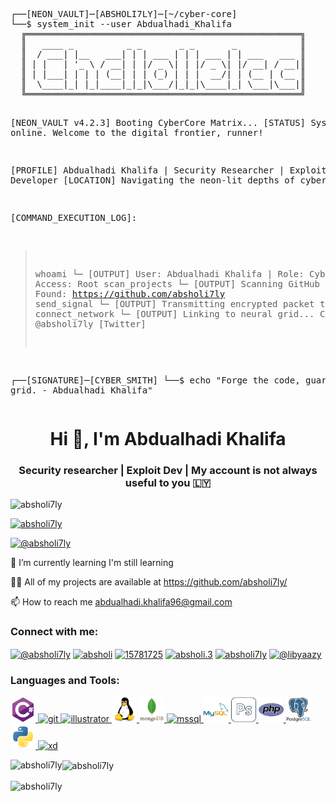 <p align="center">
  <pre>
┌──[NEON_VAULT]─[ABSHOLI7LY]─[~/cyber-core]
└──$ system_init --user Abdualhadi_Khalifa
  ╔════════════════════════════════════════════════════╗
  ║   ____ _          _ _       _ _       _            ║
  ║  / ___| |__   ___| | | ___ | | | ___ | | ___   ___ ║
  ║ | |   | '_ \ / __| | |/ _ \| | |/ _ \| |/ __| / __|║
  ║ | |___| | | | (__| | | (_) | | |  __/| | (__ | (__ ║
  ║  \____|_| |_|____|_|_|\___/|_|_|\____|_| \___|\___|║
  ╚════════════════════════════════════════════════════╝

[NEON_VAULT v4.2.3] Booting CyberCore Matrix...
[STATUS] System online. Welcome to the digital frontier, runner!

[PROFILE] Abdualhadi Khalifa | Security Researcher | Exploit Developer
[LOCATION] Navigating the neon-lit depths of cyberspace

[COMMAND_EXECUTION_LOG]:
  > whoami
    └─ [OUTPUT] User: Abdualhadi Khalifa | Role: CyberSmith | Access: Root
  > scan_projects
    └─ [OUTPUT] Scanning GitHub repository... Found: https://github.com/absholi7ly
  > send_signal
    └─ [OUTPUT] Transmitting encrypted packet to abdualhadi.khalifa96@gmail.com
  > connect_network
    └─ [OUTPUT] Linking to neural grid... Connected: @absholi7ly [Twitter]

┌──[SIGNATURE]─[CYBER_SMITH]
└──$ echo "Forge the code, guard the grid. - Abdualhadi Khalifa"
  </pre>
</p>

<h1 align="center">Hi 👋, I'm Abdualhadi Khalifa</h1>  
<h3 align="center">Security researcher | Exploit Dev | My account is not always useful to you 🇱🇾 </h3>  
<p align="left"> <img src="https://komarev.com/ghpvc/?username=absholi7ly&label=Profile%20views&color=0e75b6&style=flat" alt="absholi7ly" /> </p>  
<p align="left"> <a href="https://github.com/ryo-ma/github-profile-trophy"><img src="https://github-profile-trophy.vercel.app/?username=absholi7ly" alt="absholi7ly" /></a> </p>  
<p align="left"> <a href="https://twitter.com/@absholi7ly" target="blank"><img src="https://img.shields.io/twitter/follow/@absholi7ly?logo=twitter&style=for-the-badge" alt="@absholi7ly" /></a> </p>  
🌱 I’m currently learning I'm still learning

👨‍💻 All of my projects are available at https://github.com/absholi7ly/

📫 How to reach me abdualhadi.khalifa96@gmail.com

<h3 align="left">Connect with me:</h3>  
<p align="left">  
<a href="https://twitter.com/@absholi7ly" target="blank"><img align="center" src="https://raw.githubusercontent.com/rahuldkjain/github-profile-readme-generator/master/src/images/icons/Social/twitter.svg" alt="@absholi7ly" height="30" width="40" /></a>  
<a href="https://linkedin.com/in/absholi" target="blank"><img align="center" src="https://raw.githubusercontent.com/rahuldkjain/github-profile-readme-generator/master/src/images/icons/Social/linked-in-alt.svg" alt="absholi" height="30" width="40" /></a>  
<a href="https://stackoverflow.com/users/15781725" target="blank"><img align="center" src="https://raw.githubusercontent.com/rahuldkjain/github-profile-readme-generator/master/src/images/icons/Social/stack-overflow.svg" alt="15781725" height="30" width="40" /></a>  
<a href="https://fb.com/absholi.3" target="blank"><img align="center" src="https://raw.githubusercontent.com/rahuldkjain/github-profile-readme-generator/master/src/images/icons/Social/facebook.svg" alt="absholi.3" height="30" width="40" /></a>  
<a href="https://instagram.com/absholi7ly" target="blank"><img align="center" src="https://raw.githubusercontent.com/rahuldkjain/github-profile-readme-generator/master/src/images/icons/Social/instagram.svg" alt="absholi7ly" height="30" width="40" /></a>  
<a href="https://medium.com/@libyaazy" target="blank"><img align="center" src="https://raw.githubusercontent.com/rahuldkjain/github-profile-readme-generator/master/src/images/icons/Social/medium.svg" alt="@libyaazy" height="30" width="40" /></a>  
</p>  
<h3 align="left">Languages and Tools:</h3>  
<p align="left"> <a href="https://www.w3schools.com/cs/" target="_blank" rel="noreferrer"> <img src="https://raw.githubusercontent.com/devicons/devicon/master/icons/csharp/csharp-original.svg" alt="csharp" width="40" height="40"/> </a> <a href="https://git-scm.com/" target="_blank" rel="noreferrer"> <img src="https://www.vectorlogo.zone/logos/git-scm/git-scm-icon.svg" alt="git" width="40" height="40"/> </a> <a href="https://www.adobe.com/in/products/illustrator.html" target="_blank" rel="noreferrer"> <img src="https://www.vectorlogo.zone/logos/adobe_illustrator/adobe_illustrator-icon.svg" alt="illustrator" width="40" height="40"/> </a> <a href="https://www.linux.org/" target="_blank" rel="noreferrer"> <img src="https://raw.githubusercontent.com/devicons/devicon/master/icons/linux/linux-original.svg" alt="linux" width="40" height="40"/> </a> <a href="https://www.mongodb.com/" target="_blank" rel="noreferrer"> <img src="https://raw.githubusercontent.com/devicons/devicon/master/icons/mongodb/mongodb-original-wordmark.svg" alt="mongodb" width="40" height="40"/> </a> <a href="https://www.microsoft.com/en-us/sql-server" target="_blank" rel="noreferrer"> <img src="https://www.svgrepo.com/show/303229/microsoft-sql-server-logo.svg" alt="mssql" width="40" height="40"/> </a> <a href="https://www.mysql.com/" target="_blank" rel="noreferrer"> <img src="https://raw.githubusercontent.com/devicons/devicon/master/icons/mysql/mysql-original-wordmark.svg" alt="mysql" width="40" height="40"/> </a> <a href="https://www.photoshop.com/en" target="_blank" rel="noreferrer"> <img src="https://raw.githubusercontent.com/devicons/devicon/master/icons/photoshop/photoshop-line.svg" alt="photoshop" width="40" height="40"/> </a> <a href="https://www.php.net" target="_blank" rel="noreferrer"> <img src="https://raw.githubusercontent.com/devicons/devicon/master/icons/php/php-original.svg" alt="php" width="40" height="40"/> </a> <a href="https://www.postgresql.org" target="_blank" rel="noreferrer"> <img src="https://raw.githubusercontent.com/devicons/devicon/master/icons/postgresql/postgresql-original-wordmark.svg" alt="postgresql" width="40" height="40"/> </a> <a href="https://www.python.org" target="_blank" rel="noreferrer"> <img src="https://raw.githubusercontent.com/devicons/devicon/master/icons/python/python-original.svg" alt="python" width="40" height="40"/> </a> <a href="https://www.adobe.com/products/xd.html" target="_blank" rel="noreferrer"> <img src="https://cdn.worldvectorlogo.com/logos/adobe-xd.svg" alt="xd" width="40" height="40"/> </a> </p>  
<p><img align="left" src="https://github-readme-stats.vercel.app/api/top-langs?username=absholi7ly&show_icons=true&locale=en&layout=compact" alt="absholi7ly" /></p>  
<p> <img align="center" src="https://github-readme-stats.vercel.app/api?username=absholi7ly&show_icons=true&locale=en" alt="absholi7ly" /></p>  
<p><img align="center" src="https://github-readme-streak-stats.herokuapp.com/?user=absholi7ly&" alt="absholi7ly" /></p>

